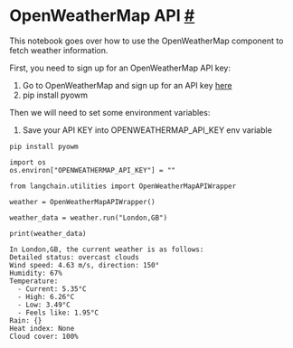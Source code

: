 


 OpenWeatherMap API
 [#](#openweathermap-api "Permalink to this headline")
===========================================================================



 This notebook goes over how to use the OpenWeatherMap component to fetch weather information.
 



 First, you need to sign up for an OpenWeatherMap API key:
 


1. Go to OpenWeatherMap and sign up for an API key
 [here](https://openweathermap.org/api/)
2. pip install pyowm



 Then we will need to set some environment variables:
 


1. Save your API KEY into OPENWEATHERMAP_API_KEY env variable







```
pip install pyowm

```










```
import os
os.environ["OPENWEATHERMAP_API_KEY"] = ""

```










```
from langchain.utilities import OpenWeatherMapAPIWrapper

```










```
weather = OpenWeatherMapAPIWrapper()

```










```
weather_data = weather.run("London,GB")

```










```
print(weather_data)

```








```
In London,GB, the current weather is as follows:
Detailed status: overcast clouds
Wind speed: 4.63 m/s, direction: 150°
Humidity: 67%
Temperature: 
  - Current: 5.35°C
  - High: 6.26°C
  - Low: 3.49°C
  - Feels like: 1.95°C
Rain: {}
Heat index: None
Cloud cover: 100%

```








